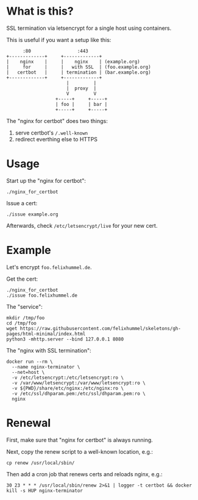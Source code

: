 # What is this?
SSL termination via letsencrypt for a single host using containers.

This is useful if you want a setup like this:
```
      :80                 :443
+-------------+     +-------------+
|    nginx    |     |    nginx    | (example.org)
|     for     |     |   with SSL  | (foo.example.org)
|   certbot   |     | termination | (bar.example.org)
+-------------+     +-------------+
                      |         |
                      |  proxy  |
                      V         V
                  +-----+     +-----+
                  | foo |     | bar |
                  +-----+     +-----+
```

The "nginx for certbot" does two things:

1. serve certbot's `/.well-known`
2. redirect everthing else to HTTPS


# Usage
Start up the "nginx for certbot":
```
./nginx_for_certbot
```

Issue a cert:
```
./issue example.org
```

Afterwards, check `/etc/letsencrypt/live` for your new cert.


# Example
Let's encrypt `foo.felixhummel.de`.

Get the cert:
```
./nginx_for_certbot
./issue foo.felixhummel.de
```

The "service":
```
mkdir /tmp/foo
cd /tmp/foo
wget https://raw.githubusercontent.com/felixhummel/skeletons/gh-pages/html-minimal/index.html
python3 -mhttp.server --bind 127.0.0.1 8080
```

The "nginx with SSL termination":
```
docker run --rm \
  --name nginx-terminator \
  --net=host \
  -v /etc/letsencrypt:/etc/letsencrypt:ro \
  -v /var/www/letsencrypt:/var/www/letsencrypt:ro \
  -v ${PWD}/share/etc/nginx:/etc/nginx:ro \
  -v /etc/ssl/dhparam.pem:/etc/ssl/dhparam.pem:ro \
  nginx
```


# Renewal
First, make sure that "nginx for certbot" is always running.

Next, copy the renew script to a well-known location, e.g.:
```
cp renew /usr/local/sbin/
```

Then add a cron job that renews certs and reloads nginx, e.g.:
```
30 23 * * * /usr/local/sbin/renew 2>&1 | logger -t certbot && docker kill -s HUP nginx-terminator
```
